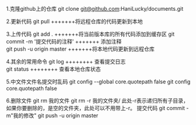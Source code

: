 1.克隆github上的仓库
	git clone git@github.com:HaniLucky/documents.git
	
2.更新代码
	git pull                             			 +++++++将远程仓库的代码更新到本地 
	
3.上传代码
	git add .                          			 +++++++将当前版本库的所有代码添加到缓存区
	git commit -m '提交代码的注释'	    	 +++++++ 添加注释                         
	git push -u origin master            	 +++++++将本地代码更新到远程仓库  
	
4.其余的常用命令
	git log 							++++++++ 查看提交日志                     
	git status						++++++++ 查看本地仓库状态      
	
5.中文件文件名提交时乱码
	git config --global core.quotepath false
	git config core.quotepath false
	
6.删除文件
	git rm 我的文件
	git rm -r 我的文件夹/
		此处-r表示递归所有子目录，如果你要删除的，是空的文件夹，此处可以不用带上-r。
		提交代码
	git commit -m"我的修改"
	git push -u origin master